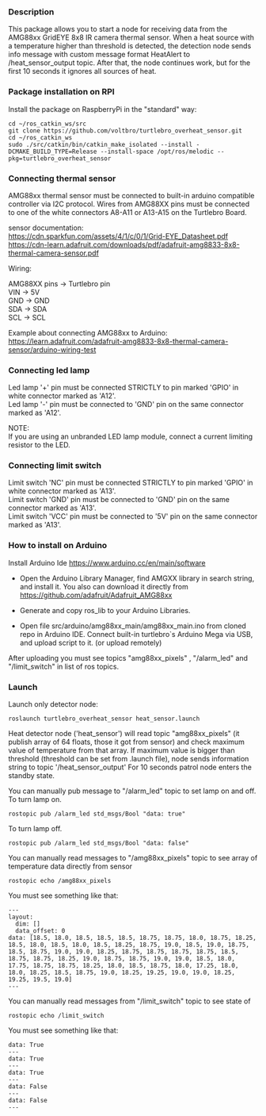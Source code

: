 
### Description

This package allows you to start a node for receiving data
from the AMG88xx GridEYE 8x8 IR camera thermal sensor.
 When a heat source with a temperature higher than
 threshold is detected, the detection node sends info message with
 custom message format HeatAlert to /heat_sensor_output topic.
 After that, the node continues work, but for the first 10 seconds it ignores all sources of heat.


### Package installation on RPI

Install the package on RaspberryPi in the "standard" way:

```
cd ~/ros_catkin_ws/src
git clone https://github.com/voltbro/turtlebro_overheat_sensor.git
cd ~/ros_catkin_ws
sudo ./src/catkin/bin/catkin_make_isolated --install -DCMAKE_BUILD_TYPE=Release --install-space /opt/ros/melodic --pkg=turtlebro_overheat_sensor
```

### Connecting thermal sensor

AMG88xx thermal sensor   must be connected to built-in arduino compatible controller via I2C protocol. Wires from AMG88XX pins must be connected to one of the white connectors A8-A11 or A13-A15 on the Turtlebro Board.

sensor documentation:  
https://cdn.sparkfun.com/assets/4/1/c/0/1/Grid-EYE_Datasheet.pdf  
https://cdn-learn.adafruit.com/downloads/pdf/adafruit-amg8833-8x8-thermal-camera-sensor.pdf  

Wiring:  

AMG88XX pins -> Turtlebro pin  
VIN -> 5V  
GND -> GND  
SDA -> SDA  
SCL -> SCL  

Example about connecting AMG88xx to Arduino:  
https://learn.adafruit.com/adafruit-amg8833-8x8-thermal-camera-sensor/arduino-wiring-test  


### Connecting led lamp

Led lamp '+' pin must be connected STRICTLY to pin marked 'GPIO' in  white connector marked as 'A12'.   
Led lamp '-' pin must be connected to 'GND' pin on the same connector marked as 'A12'.  

NOTE:  
If you are using an unbranded LED lamp module, connect a current limiting resistor to the LED.  

### Connecting limit switch

Limit switch 'NC' pin must be connected STRICTLY to pin marked 'GPIO' in  white connector marked as 'A13'.   
Limit switch 'GND' pin must be connected to 'GND' pin on the same connector marked as 'A13'.  
Limit switch 'VCC' pin must be connected to '5V' pin on the same connector marked as 'A13'.  


### How to install on Arduino

Install Arduino Ide https://www.arduino.cc/en/main/software  
 - Open the Arduino Library Manager, find AMGXX library in search string, and install it. You also can download it directly from https://github.com/adafruit/Adafruit_AMG88xx  

 - Generate and copy ros_lib to your Arduino Libraries.

 - Open file src/arduino/amg88xx_main/amg88xx_main.ino from cloned repo in Arduino IDE.
Connect built-in turtlebro`s Arduino Mega via USB, and upload script to it.
(or upload remotely)

After uploading you must see topics "amg88xx_pixels" , "/alarm_led" and "/limit_switch" in list of ros topics.

### Launch

Launch only detector node:
```
roslaunch turtlebro_overheat_sensor heat_sensor.launch
```

Heat detector node ('heat_sensor') will read topic "amg88xx_pixels" (it publish array of 64 floats, those it got from sensor) and check maximum value of temperature from that array.
If maximum value is bigger than threshold (threshold can be set from .launch file), node sends
information string to topic '/heat_sensor_output'
For 10 seconds patrol node enters the standby state.

You can manually pub message to "/alarm_led" topic to set lamp on and off.  
To turn lamp on.  
```
rostopic pub /alarm_led std_msgs/Bool "data: true"   
```
To turn lamp off.  
```
rostopic pub /alarm_led std_msgs/Bool "data: false"   
```

You can manually read messages to "/amg88xx_pixels" topic to see array of temperature data directly from sensor  
```
rostopic echo /amg88xx_pixels  

```
You must see something like that:
```
---
layout:
  dim: []
  data_offset: 0
data: [18.5, 18.0, 18.5, 18.5, 18.5, 18.75, 18.75, 18.0, 18.75, 18.25, 18.5, 18.0, 18.5, 18.0, 18.5, 18.25, 18.75, 19.0, 18.5, 19.0, 18.75, 18.5, 18.75, 19.0, 19.0, 18.25, 18.75, 18.75, 18.75, 18.75, 18.5, 18.75, 18.75, 18.25, 19.0, 18.75, 18.75, 19.0, 19.0, 18.5, 18.0, 17.75, 18.75, 18.75, 18.25, 18.0, 18.5, 18.75, 18.0, 17.25, 18.0, 18.0, 18.25, 18.5, 18.75, 19.0, 18.25, 19.25, 19.0, 19.0, 18.25, 19.25, 19.5, 19.0]
---

```

You can manually read messages from "/limit_switch" topic to see state of   
```
rostopic echo /limit_switch  

```
You must see something like that:  
```
data: True
---
data: True
---
data: True
---
data: False
---
data: False
---
```
